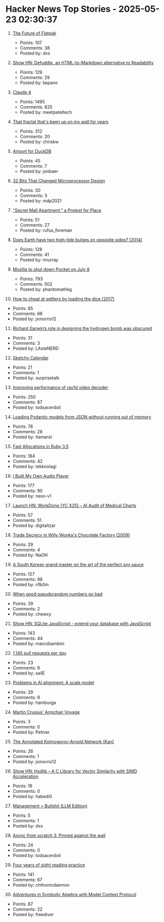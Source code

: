 # Hacker News Top Stories - 2025-05-23 02:30:37

1. [The Future of Flatpak](https://lwn.net/Articles/1020571/)
   - Points: 107
   - Comments: 38
   - Posted by: dxs

2. [Show HN: Defuddle, an HTML-to-Markdown alternative to Readability](https://github.com/kepano/defuddle)
   - Points: 129
   - Comments: 29
   - Posted by: kepano

3. [Claude 4](https://www.anthropic.com/news/claude-4)
   - Points: 1495
   - Comments: 825
   - Posted by: meetpateltech

4. [That fractal that's been up on my wall for years](https://chriskw.xyz/2025/05/21/Fractal/)
   - Points: 312
   - Comments: 20
   - Posted by: chriskw

5. [Airport for DuckDB](https://airport.query.farm/)
   - Points: 45
   - Comments: 7
   - Posted by: jonbaer

6. [32 Bits That Changed Microprocessor Design](https://spectrum.ieee.org/bellmac-32-ieee-milestone)
   - Points: 30
   - Comments: 3
   - Posted by: mdp2021

7. [“Secret Mall Apartment,” a Protest for Place](https://modernagejournal.com/secret-mall-apartment-a-protest-for-place/251023/)
   - Points: 51
   - Comments: 27
   - Posted by: rufus_foreman

8. [Does Earth have two high-tide bulges on opposite sides? (2014)](http://physics.stackexchange.com/questions/121830/does-earth-really-have-two-high-tide-bulges-on-opposite-sides)
   - Points: 128
   - Comments: 41
   - Posted by: imurray

9. [Mozilla to shut down Pocket on July 8](https://support.mozilla.org/en-US/kb/future-of-pocket)
   - Points: 793
   - Comments: 502
   - Posted by: phantomathkg

10. [How to cheat at settlers by loading the dice (2017)](https://izbicki.me/blog/how-to-cheat-at-settlers-of-catan-by-loading-the-dice-and-prove-it-with-p-values.html)
   - Points: 85
   - Comments: 68
   - Posted by: jxmorris12

11. [Richard Garwin’s role in designing the hydrogen bomb was obscured](https://www.nytimes.com/2025/05/19/science/richard-garwin-hydrogen-bomb.html)
   - Points: 31
   - Comments: 3
   - Posted by: LAsteNERD

12. [Sketchy Calendar](https://www.inkandswitch.com/ink/notes/sketchy-calendar/)
   - Points: 21
   - Comments: 1
   - Posted by: surprisetalk

13. [Improving performance of rav1d video decoder](https://ohadravid.github.io/posts/2025-05-rav1d-faster/)
   - Points: 250
   - Comments: 87
   - Posted by: todsacerdoti

14. [Loading Pydantic models from JSON without running out of memory](https://pythonspeed.com/articles/pydantic-json-memory/)
   - Points: 78
   - Comments: 28
   - Posted by: itamarst

15. [Fast Allocations in Ruby 3.5](https://railsatscale.com/2025-05-21-fast-allocations-in-ruby-3-5/)
   - Points: 184
   - Comments: 42
   - Posted by: tekknolagi

16. [I Built My Own Audio Player](https://nexo.sh/posts/why-i-built-a-native-mp3-player-in-swiftui/)
   - Points: 177
   - Comments: 90
   - Posted by: nexo-v1

17. [Launch HN: WorkDone (YC X25) – AI Audit of Medical Charts](undefined)
   - Points: 57
   - Comments: 51
   - Posted by: digitaltzar

18. [Trade Secrecy in Willy Wonka's Chocolate Factory (2009)](https://papers.ssrn.com/sol3/papers.cfm?abstract_id=1430463)
   - Points: 29
   - Comments: 4
   - Posted by: NaOH

19. [A South Korean grand master on the art of the perfect soy sauce](https://www.theguardian.com/world/2025/may/21/without-time-there-is-no-flavour-a-south-korean-grand-master-on-the-art-of-the-perfect-soy-sauce)
   - Points: 127
   - Comments: 98
   - Posted by: n1b0m

20. [When good pseudorandom numbers go bad](https://blog.djnavarro.net/posts/2025-05-18_multivariate-normal-sampling-floating-point/)
   - Points: 39
   - Comments: 2
   - Posted by: chewxy

21. [Show HN: SQLite JavaScript - extend your database with JavaScript](https://github.com/sqliteai/sqlite-js)
   - Points: 143
   - Comments: 44
   - Posted by: marcobambini

22. [1,145 pull requests per day](https://saile.it/1145-pull-requests-per-day/)
   - Points: 23
   - Comments: 9
   - Posted by: sailE

23. [Problems in AI alignment: A scale model](https://muldoon.cloud/2025/05/22/alignment.html)
   - Points: 29
   - Comments: 9
   - Posted by: hamburga

24. [Martin Crusius' Armchair Voyage](https://www.historytoday.com/archive/history-matters/martin-crusius-armchair-voyage)
   - Points: 3
   - Comments: 0
   - Posted by: Petiver

25. [The Annotated Kolmogorov-Arnold Network (Kan)](https://alexzhang13.github.io/blog/2024/annotated-kan/)
   - Points: 26
   - Comments: 1
   - Posted by: jxmorris12

26. [Show HN: Hsdlib – A C Library for Vector Similarity with SIMD Acceleration](undefined)
   - Points: 19
   - Comments: 0
   - Posted by: habedi0

27. [Management = Bullshit (LLM Edition)](http://funcall.blogspot.com/2025/05/management-bullshit.html)
   - Points: 5
   - Comments: 1
   - Posted by: dxs

28. [Async from scratch 3: Pinned against the wall](https://natkr.com/2025-05-22-async-from-scratch-3/)
   - Points: 24
   - Comments: 0
   - Posted by: todsacerdoti

29. [Four years of sight reading practice](https://sandrock.co.za/carl/2025/05/four-years-of-sight-reading-pracice/)
   - Points: 141
   - Comments: 67
   - Posted by: chthonicdaemon

30. [Adventures in Symbolic Algebra with Model Context Protocol](https://www.stephendiehl.com/posts/computer_algebra_mcp/)
   - Points: 87
   - Comments: 22
   - Posted by: freediver

